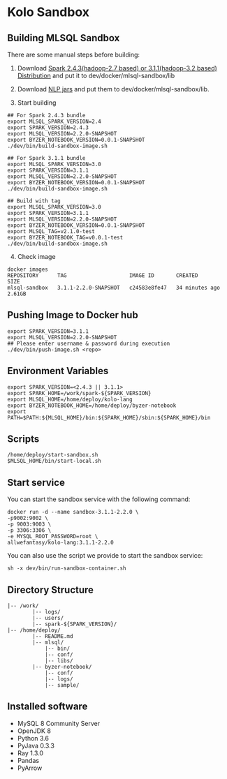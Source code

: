 # Kolo Sandbox 

## Building MLSQL Sandbox

There are some manual steps before building:

1. Download [Spark 2.4.3(hadoop-2.7 based) or 3.1.1(hadoop-3.2 based) Distribution](https://archive.apache.org/dist/spark/)  and put it to dev/docker/mlsql-sandbox/lib

2. Download [NLP jars](http://download.mlsql.tech/nlp/) and put them to dev/docker/mlsql-sandbox/lib.

3. Start building

```shell   
## For Spark 2.4.3 bundle
export MLSQL_SPARK_VERSION=2.4
export SPARK_VERSION=2.4.3
export MLSQL_VERSION=2.2.0-SNAPSHOT
export BYZER_NOTEBOOK_VERSION=0.0.1-SNAPSHOT
./dev/bin/build-sandbox-image.sh

## For Spark 3.1.1 bundle
export MLSQL_SPARK_VERSION=3.0
export SPARK_VERSION=3.1.1
export MLSQL_VERSION=2.2.0-SNAPSHOT
export BYZER_NOTEBOOK_VERSION=0.0.1-SNAPSHOT
./dev/bin/build-sandbox-image.sh

## Build with tag
export MLSQL_SPARK_VERSION=3.0
export SPARK_VERSION=3.1.1
export MLSQL_VERSION=2.2.0-SNAPSHOT
export BYZER_NOTEBOOK_VERSION=0.0.1-SNAPSHOT
export MLSQL_TAG=v2.1.0-test
export BYZER_NOTEBOOK_TAG=v0.0.1-test
./dev/bin/build-sandbox-image.sh
```
4. Check image
```shell
docker images
REPOSITORY      TAG                    IMAGE ID       CREATED          SIZE
mlsql-sandbox   3.1.1-2.2.0-SNAPSHOT   c24583e8fe47   34 minutes ago   2.61GB
```

## Pushing Image to Docker hub
```shell
export SPARK_VERSION=3.1.1
export MLSQL_VERSION=2.2.0-SNAPSHOT
## Please enter username & password during execution
./dev/bin/push-image.sh <repo>
```

## Environment Variables
````shell
export SPARK_VERSION=<2.4.3 || 3.1.1>
export SPARK_HOME=/work/spark-${SPARK_VERSION}
export MLSQL_HOME=/home/deploy/kolo-lang
export BYZER_NOTEBOOK_HOME=/home/deploy/byzer-notebook
export PATH=$PATH:${MLSQL_HOME}/bin:${SPARK_HOME}/sbin:${SPARK_HOME}/bin
````

## Scripts
```shell
/home/deploy/start-sandbox.sh
$MLSQL_HOME/bin/start-local.sh
```

## Start service

You can start the sandbox service with the following command:

```
docker run -d --name sandbox-3.1.1-2.2.0 \
-p9002:9002 \
-p 9003:9003 \
-p 3306:3306 \
-e MYSQL_ROOT_PASSWORD=root \
allwefantasy/kolo-lang:3.1.1-2.2.0
```

You can also use the script we provide to start the sandbox service:

```shell
sh -x dev/bin/run-sandbox-container.sh
```

## Directory Structure
```shell
|-- /work/
        |-- logs/  
        |-- users/
        |-- spark-${SPARK_VERSION}/
|-- /home/deploy/
        |-- README.md
        |-- mlsql/
            |-- bin/                          
            |-- conf/                         
            |-- libs/                         
        |-- byzer-notebook/                   
            |-- conf/                         
            |-- logs/                         
            |-- sample/    
```

## Installed software
- MySQL 8 Community Server
- OpenJDK 8
- Python 3.6
- PyJava 0.3.3
- Ray 1.3.0
- Pandas
- PyArrow